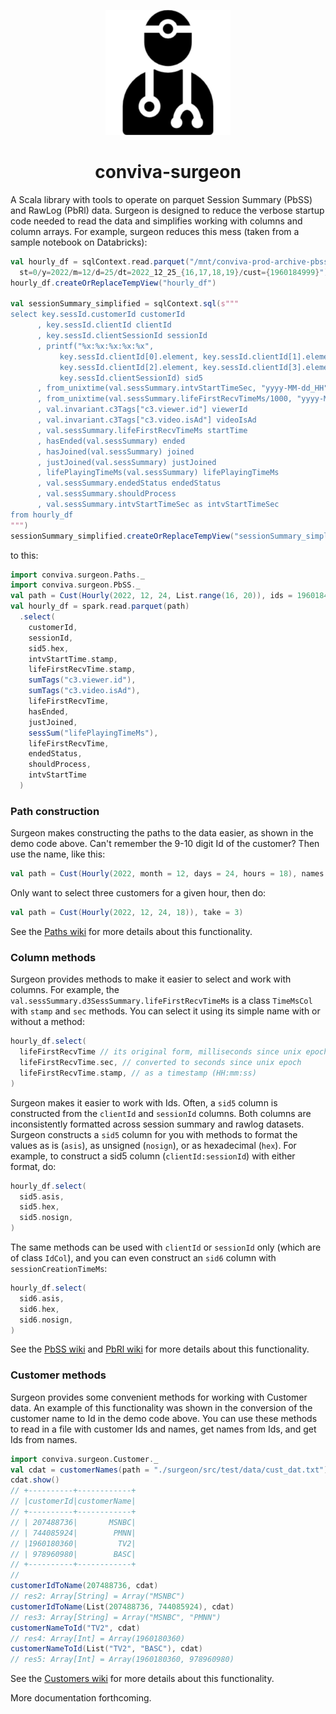 <p align="center">
<img src="./media/surgeon-283.png" alt="" width="200" >
</p>

<h1 align="center"> conviva-surgeon</h1>

A Scala library with tools to operate on parquet Session Summary (PbSS) and RawLog (PbRl) data. Surgeon is designed to reduce the verbose startup code needed to read the data and simplifies working with columns and column arrays. For example, surgeon reduces this mess (taken from a sample notebook on Databricks):

```scala
val hourly_df = sqlContext.read.parquet("/mnt/conviva-prod-archive-pbss-hourly/pbss/hourly/
  st=0/y=2022/m=12/d=25/dt=2022_12_25_{16,17,18,19}/cust={1960184999}")
hourly_df.createOrReplaceTempView("hourly_df")

val sessionSummary_simplified = sqlContext.sql(s"""
select key.sessId.customerId customerId
      , key.sessId.clientId clientId
      , key.sessId.clientSessionId sessionId
      , printf("%x:%x:%x:%x:%x",
           key.sessId.clientId[0].element, key.sessId.clientId[1].element,
           key.sessId.clientId[2].element, key.sessId.clientId[3].element,
           key.sessId.clientSessionId) sid5
      , from_unixtime(val.sessSummary.intvStartTimeSec, "yyyy-MM-dd_HH") date_hr
      , from_unixtime(val.sessSummary.lifeFirstRecvTimeMs/1000, "yyyy-MM-dd HH:mm:ss") startTimeUnix
      , val.invariant.c3Tags["c3.viewer.id"] viewerId
      , val.invariant.c3Tags["c3.video.isAd"] videoIsAd
      , val.sessSummary.lifeFirstRecvTimeMs startTime 
      , hasEnded(val.sessSummary) ended
      , hasJoined(val.sessSummary) joined
      , justJoined(val.sessSummary) justJoined
      , lifePlayingTimeMs(val.sessSummary) lifePlayingTimeMs
      , val.sessSummary.endedStatus endedStatus
      , val.sessSummary.shouldProcess
      , val.sessSummary.intvStartTimeSec as intvStartTimeSec
from hourly_df
""")
sessionSummary_simplified.createOrReplaceTempView("sessionSummary_simplified")
```

to this:

``` scala
import conviva.surgeon.Paths._
import conviva.surgeon.PbSS._
val path = Cust(Hourly(2022, 12, 24, List.range(16, 20)), ids = 1960184999)
val hourly_df = spark.read.parquet(path)
  .select(
    customerId, 
    sessionId, 
    sid5.hex, 
    intvStartTime.stamp,
    lifeFirstRecvTime.stamp, 
    sumTags("c3.viewer.id"),
    sumTags("c3.video.isAd"),
    lifeFirstRecvTime, 
    hasEnded, 
    justJoined, 
    sessSum("lifePlayingTimeMs"), 
    lifeFirstRecvTime, 
    endedStatus, 
    shouldProcess, 
    intvStartTime
  )
```

### Path construction

Surgeon makes constructing the paths to the data easier, as shown in the demo
code above. Can't remember the 9-10 digit Id of the customer? Then use the name, like this:

```scala 
val path = Cust(Hourly(2022, month = 12, days = 24, hours = 18), names = "CBSCom")
```

Only want to select three customers for a given hour, then do:

```scala 
val path = Cust(Hourly(2022, 12, 24, 18)), take = 3)
```

See the [Paths wiki](https://github.com/Conviva-Internal/conviva-surgeon/wiki/1-Paths-to-datasets) for more details about this functionality.

### Column methods

Surgeon provides methods to make it easier to select and work with columns.  For
example, the `val.sessSummary.d3SessSummary.lifeFirstRecvTimeMs` is a 
class `TimeMsCol` with `stamp` and `sec` methods. You can select it using its
simple name with or without a method:

```scala 
hourly_df.select(
  lifeFirstRecvTime // its original form, milliseconds since unix epoch
  lifeFirstRecvTime.sec, // converted to seconds since unix epoch
  lifeFirstRecvTime.stamp, // as a timestamp (HH:mm:ss)
)
```

Surgeon makes it easier to work with Ids. Often, a `sid5` column is constructed from the `clientId` and `sessionId` columns. 
 Both  columns are inconsistently formatted across session summary and rawlog datasets. Surgeon constructs a `sid5` column for you with methods to format the values as is (`asis`), as unsigned (`nosign`), or as hexadecimal (`hex`). For example, to
construct a sid5 column (`clientId:sessionId`) with either format, do:

```scala 
hourly_df.select(
  sid5.asis, 
  sid5.hex, 
  sid5.nosign, 
)
```

The same methods can be used with `clientId` or `sessionId` only (which are of
class `IdCol`), and you can even construct an `sid6` column with `sessionCreationTimeMs`:

```scala 
hourly_df.select(
  sid6.asis, 
  sid6.hex, 
  sid6.nosign, 
)
```

See the [PbSS wiki](https://github.com/Conviva-Internal/conviva-surgeon/wiki/2-PbSS-selecting-columns) and 
[PbRl wiki](https://github.com/Conviva-Internal/conviva-surgeon/wiki/3-PbRl-selecting-columns) for more details about this functionality.

### Customer methods

Surgeon provides some convenient methods for working with Customer data. An
example of this functionality was shown in the conversion of the customer name
to Id in the demo code above. You can use these methods to read in a file with
customer Ids and names, get names from Ids, and get Ids from names. 

```scala  
import conviva.surgeon.Customer._
val cdat = customerNames(path = "./surgeon/src/test/data/cust_dat.txt")
cdat.show()
// +----------+------------+
// |customerId|customerName|
// +----------+------------+
// | 207488736|       MSNBC|
// | 744085924|        PMNN|
// |1960180360|         TV2|
// | 978960980|        BASC|
// +----------+------------+
//
customerIdToName(207488736, cdat)
// res2: Array[String] = Array("MSNBC")
customerIdToName(List(207488736, 744085924), cdat)
// res3: Array[String] = Array("MSNBC", "PMNN")
customerNameToId("TV2", cdat)
// res4: Array[Int] = Array(1960180360)
customerNameToId(List("TV2", "BASC"), cdat)
// res5: Array[Int] = Array(1960180360, 978960980)
```


See the [Customers wiki](https://github.com/Conviva-Internal/conviva-surgeon/wiki/4-Customer-methods) for more details about this functionality.


More documentation forthcoming. 

<!-- Please see the wiki page for descriptions of surgeon's features. --> 

